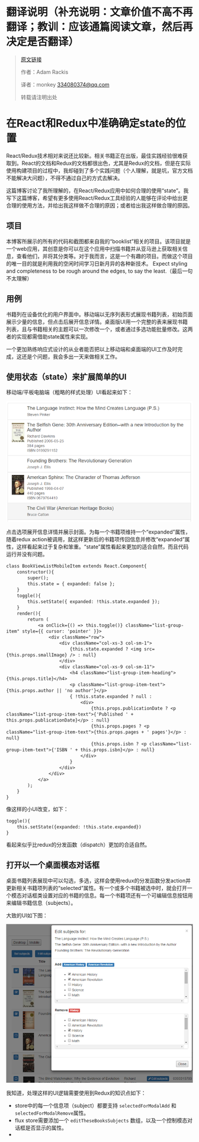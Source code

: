# 翻译说明（补充说明：文章价值不高不再翻译；教训：应该通篇阅读文章，然后再决定是否翻译）
> [原文链接](https://medium.com/@adamrackis/finding-state-s-place-with-react-and-redux-e9a586630172)
>
> 作者：Adam Rackis
>
> 译者：monkey	334080374@qq.com
>
> 转载请注明出处
><!--如何沟通？I'm a volunteered translator from China. Your post [Finding `state`’s place with React and Redux](https://medium.com/@adamrackis/finding-state-s-place-with-react-and-redux-e9a586630172) was pretty awesome. I'd like to translate it into Chinese and publish the translation on the biggest Chinese knowledge sharing website named Zhihu, with no profits.
>
>It's appreciated if I could luckily get your >authorization.-->
>
# 在React和Redux中准确确定state的位置
React/Redux技术相对来说还比较新。相关书籍正在出版，最佳实践经验很难获取到。React的文档和Redux的文档都很出色，尤其是Redux的文档，但是在实际使用构建项目的过程中，我却碰到了多个实践问题（个人理解，就是坑，官方文档不能解决大问题），不得不通过自己的方式去解决。

这篇博客讨论了我所理解的，在React/Redux应用中如何合理的使用“state”。我写下这篇博客，希望有更多使用React/Redux工具经验的人能够在评论中给出更合理的使用方法，并给出我这样做不合理的原因；或者给出我这样做合理的原因。
## 项目
本博客所展示的所有的代码和截图都来自我的“booklist”相关的项目。该项目就是一个web应用，其创意是你可以在这个应用中扫描书籍并从亚马逊上获取相关信息，查看他们，并将其分类等。对于我而言，这是一个有趣的项目。而做这个项目的唯一目的就是利用我的空闲时间学习日新月异的各种新技术。 Expect styling and completeness to be rough around the edges, to say the least.（最后一句不太理解）

## 用例
书籍列在设备优化的用户界面中。移动端以无序列表形式展现书籍列表，初始页面展示少量的信息，但点击后展开信息详情。桌面版UI用一个完整的表来展现书籍列表，且与书籍相关的主题可以一次修改一个，或者通过多选功能批量修改。这两者的实现都需借助state属性来实现。

一个更加熟练响应式设计的从业者能否把以上移动端和桌面端的UI工作及时完成，这还是个问题，我会多出一天来做相关工作。

## 使用状态（state）来扩展简单的UI
移动端/平板电脑端（粗略的样式处理）UI看起来如下：

![图1](./1.png)

点击选项展开信息详情并展示封面。为每一个书籍项维持一个“expanded”属性，随着redux action被调用，就这样更新后的书籍项传回信息并修改“expanded”属性，这样看起来过于复杂和笨重。“state”属性看起来更加的适合自然，而且代码运行并没有问题。
```
class BookViewListMobileItem extends React.Component{
    constructor(){
        super();
        this.state = { expanded: false };
    }
    toggle(){
        this.setState({ expanded: !this.state.expanded });
    }
    render(){
        return (
            <a onClick={() => this.toggle()} className="list-group-item" style={{ cursor: 'pointer' }}>
                <div className="row">
                    <div className="col-xs-3 col-sm-1">
                        {this.state.expanded ? <img src={this.props.smallImage} /> : null}
                    </div>
                    <div className="col-xs-9 col-sm-11">
                        <h4 className="list-group-item-heading">{this.props.title}</h4>
                        <p className="list-group-item-text">{this.props.author || 'no author'}</p>
                        { !this.state.expanded ? null :
                            <div>
                                {this.props.publicationDate ? <p className="list-group-item-text">{'Published ' + this.props.publicationDate}</p> : null}
                                {this.props.pages ? <p className="list-group-item-text">{this.props.pages + ' pages'}</p> : null}
                                {this.props.isbn ? <p className="list-group-item-text">{'ISBN ' + this.props.isbn}</p> : null}
                            </div>
                        }
                    </div>
                </div>
            </a>
        );
    }
}
```
像这样的小UI改变，如下：
```
toggle(){
	this.setState({expanded: !this.state.expanded})
}
```
看起来似乎比redux的分发函数（dispatch）更加的合适自然。
## 打开以一个桌面模态对话框
桌面书籍列表展现中可以勾选，多选，这样会使用redux的分发函数分发action并更新相关书籍项列表的“selected”属性。有一个或多个书籍被选中时，就会打开一个模态对话框类设置对应的书籍的信息。每一个书籍项还有一个可编辑信息按钮用来编辑书籍信息（subjects）。

大致的UI如下图：

![图2](./2.jpg)

我知道，处理这样的UI逻辑需要使用到Redux的知识点如下：
* store中的每一个信息项（subject）都要支持 `selectedForModalAdd` 和 `selectedForModalRemove`属性。
* flux store需要添加一个 `editTheseBooksSubjects` 数组，以及一个控制模态对话框是否显示的属性。
*
